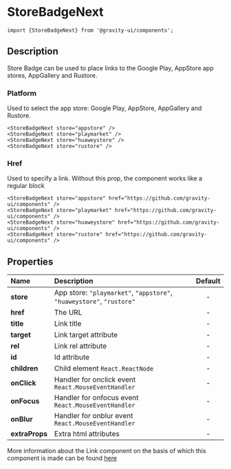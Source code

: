 <!--GITHUB_BLOCK-->

# StoreBadgeNext

<!--/GITHUB_BLOCK-->

```tsx
import {StoreBadgeNext} from '@gravity-ui/components';
```

## Description

Store Badge can be used to place links to the Google Play, AppStore app stores, AppGallery and Rustore.

### Platform

Used to select the app store: Google Play, AppStore, AppGallery and Rustore.

<!--LANDING_BLOCK
<ExampleBlock
    code={`
<StoreBadgeNext store="appstore" />
<StoreBadgeNext store="playmarket" />
<StoreBadgeNext store="huaweystore" />
<StoreBadgeNext store="rustore" />
`}
>
    <StoreBadgeNext store="appstore" />
    <StoreBadgeNext store="playmarket" />
    <StoreBadgeNext store="huaweystore" />
    <StoreBadgeNext store="rustore" />
</ExampleBlock>
LANDING_BLOCK-->

<!--GITHUB_BLOCK-->

```tsx
<StoreBadgeNext store="appstore" />
<StoreBadgeNext store="playmarket" />
<StoreBadgeNext store="huaweystore" />
<StoreBadgeNext store="rustore" />
```

<!--/GITHUB_BLOCK-->

### Href

Used to specify a link. Without this prop, the component works like a regular block

<!--LANDING_BLOCK
<ExampleBlock
    code={`
<StoreBadgeNext store="appstore" href="https://github.com/gravity-ui/components" />
<StoreBadgeNext store="playmarket" href="https://github.com/gravity-ui/components" />
<StoreBadgeNext store="huaweystore" href="https://github.com/gravity-ui/components" />
<StoreBadgeNext store="rustore" href="https://github.com/gravity-ui/components" />
`}
>
    <StoreBadgeNext store="appstore" href="https://github.com/gravity-ui/components" />
    <StoreBadgeNext store="playmarket" href="https://github.com/gravity-ui/components" />
    <StoreBadgeNext store="huaweystore" href="https://github.com/gravity-ui/components" />
    <StoreBadgeNext store="rustore" href="https://github.com/gravity-ui/components" />
</ExampleBlock>
LANDING_BLOCK-->

<!--GITHUB_BLOCK-->

```tsx
<StoreBadgeNext store="appstore" href="https://github.com/gravity-ui/components" />
<StoreBadgeNext store="playmarket" href="https://github.com/gravity-ui/components" />
<StoreBadgeNext store="huaweystore" href="https://github.com/gravity-ui/components" />
<StoreBadgeNext store="rustore" href="https://github.com/gravity-ui/components" />
```

<!--/GITHUB_BLOCK-->

## Properties

| Name           | Description                                                           | Default |
| :------------- | :-------------------------------------------------------------------- | :-----: |
| **store**      | App store: `"playmarket"`, `"appstore"`, `"huaweystore"`, `"rustore"` |    -    |
| **href**       | The URL                                                               |    -    |
| **title**      | Link title                                                            |    -    |
| **target**     | Link target attribute                                                 |    -    |
| **rel**        | Link rel attribute                                                    |    -    |
| **id**         | Id attribute                                                          |    -    |
| **children**   | Child element `React.ReactNode`                                       |    -    |
| **onClick**    | Handler for onclick event `React.MouseEventHandler`                   |    -    |
| **onFocus**    | Handler for onfocus event `React.MouseEventHandler`                   |    -    |
| **onBlur**     | Handler for onblur event `React.MouseEventHandler`                    |    -    |
| **extraProps** | Extra html attributes                                                 |    -    |

<!--LANDING_BLOCK
More information about the Link component on the basis of which this component is made can be found [here](https://gravity-ui.com/components/uikit/link)
LANDING_BLOCK-->

<!--GITHUB_BLOCK-->

More information about the Link component on the basis of which this component is made can be found [here](https://preview.gravity-ui.com/uikit/?path=/docs/components-link--showcase)

<!--/GITHUB_BLOCK-->
